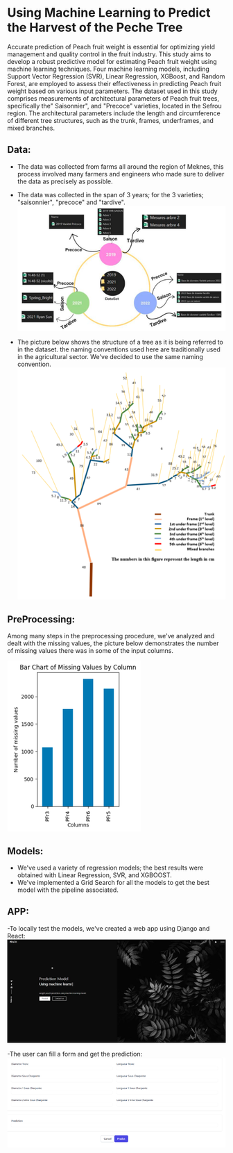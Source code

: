 # Using Machine Learning to Predict the Harvest of the Peche Tree

Accurate prediction of Peach fruit weight is essential for optimizing yield management and quality control in the fruit industry. This study aims to develop a robust predictive model for
estimating Peach fruit weight using machine learning techniques. Four machine learning models,
including Support Vector Regression (SVR), Linear Regression, XGBoost, and Random Forest,
are employed to assess their effectiveness in predicting Peach fruit weight based on various input
parameters. The dataset used in this study comprises measurements of architectural parameters of
Peach fruit trees, specifically the" Saisonnier", and "Precoce" varieties, located in the Sefrou region.
The architectural parameters include the length and circumference of different tree structures,
such as the trunk, frames, underframes, and mixed branches.

## Data:
- The data was collected from farms all around the region of Meknes, this process involved many farmers and engineers who made sure to deliver the data as precisely as possible.
- The data was collected in the span of 3 years; for the 3 varieties; "saisonnier", "precoce" and "tardive".
              ![Data](res/data.png)

- The picture below shows the structure of a tree as it is being referred to in the dataset. the naming conventions used here are traditionally used in the agricultural sector.
We've decided to use the same naming convention.
              ![Tree Structure](res/arbre.png)

## PreProcessing:
Among many steps in the preprocessing procedure, we've analyzed and  dealt with the missing values, the picture below demonstrates the number of missing values 
there was in some of the input columns.

![testing](res/missing.png)

## Models:
- We've used a variety of regression models; the best results were obtained with Linear Regression, SVR, and XGBOOST.
- We've implemented a Grid Search for all the models to get the best model with the pipeline associated.

## APP:
-To locally test the models, we've created a web app using Django and React:
![App](res/app.png)

-The user can fill a form and get the prediction:
![forl](res/form.png)


